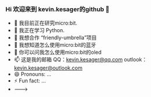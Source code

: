 ### Hi 欢迎来到 kevin.kesager的github 👋

- 🔭 我目前正在研究micro:bit.
- 🌱 我正在学习 Python.
- 👯 我想合作 “friendly-umbrella”项目
- 🤔 我想知道怎么使用micro:bit的蓝牙
- 💬 你可以问我怎么使用micro:bit的oled
- 📫 这是我的邮箱 QQ：kevin.kesager@qq.com  outlook：kevin.kesager@outlook.com
- 😄 Pronouns: ...
- ⚡ Fun fact: ...
- ———>
 
